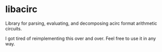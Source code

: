 libacirc
========

Library for parsing, evaluating, and decomposing acirc format arithmetic circuits.

I got tired of reimplementing this over and over. Feel free to use it in any way.
